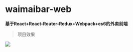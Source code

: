 # waimaibar-web

**基于React+React-Router-Redux+Webpack+es6的外卖前端**

>项目效果
<img src="https://github.com/hsiaovin/waimaibar-web/raw/master/demo/home-page.jpg"/>
